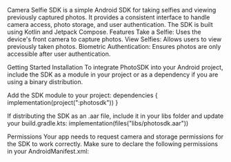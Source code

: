 Camera Selfie SDK is a simple Android SDK for taking selfies and viewing previously captured photos. It provides a consistent interface to handle camera access, photo storage, and user authentication. The SDK is built using Kotlin and Jetpack Compose.
Features
Take a Selfie: Uses the device's front camera to capture photos.
View Selfies: Allows users to view previously taken photos.
Biometric Authentication: Ensures photos are only accessible after user authentication.

Getting Started
Installation
To integrate PhotoSDK into your Android project, include the SDK as a module in your project or as a dependency if you are using a binary distribution.

Add the SDK module to your project:
dependencies {
    implementation(project(":photosdk"))
}

If distributing the SDK as an .aar file, include it in your libs folder and update your build.gradle.kts:
implementation(files("libs/photosdk.aar"))

Permissions
Your app needs to request camera and storage permissions for the SDK to work correctly. Make sure to declare the following permissions in your AndroidManifest.xml:
<uses-permission android:name="android.permission.CAMERA" />
